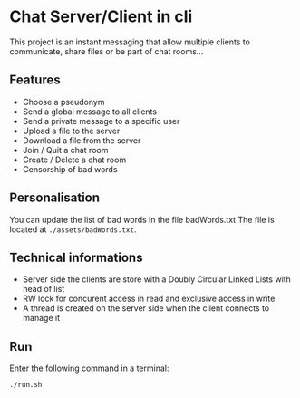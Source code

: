 # Chat Server/Client in cli

This project is an instant messaging that allow multiple clients to communicate, share files or be part of chat rooms...

## Features
- Choose a pseudonym
- Send a global message to all clients
- Send a private message to a specific user
- Upload a file to the server
- Download a file from the server 
- Join / Quit a chat room
- Create / Delete a chat room
- Censorship of bad words

## Personalisation
You can update the list of bad words in the file badWords.txt
The file is located at `./assets/badWords.txt`.

## Technical informations
- Server side the clients are store with a Doubly Circular Linked Lists with head of list
- RW lock for concurent access in read and exclusive access in write
- A thread is created on the server side when the client connects to manage it 

## Run 
Enter the following command in a terminal:
```
./run.sh
```
